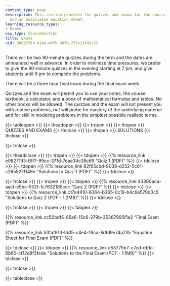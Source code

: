 ```yaml
---
content_type: page
description: This section provides the quizzes and exams for the course, solutions,
  and an associated equation sheet.
learning_resource_types:
- Exams
ocw_type: CourseSection
title: Exams
uid: 9682f263-e14e-49fb-36fb-276c11f41c22
---
```


There will be two 90-minute quizzes during the term and the dates are announced well in advance. In order to minimize time pressures, we prefer to give the 90-minute quizzes in the evening starting at 7 pm, and give students until 9 pm to complete the problems.

There will be a three hour final exam during the final exam week.

Quizzes and the exam will permit you to use your notes, the course textbook, a calculator, and a book of mathematical formulas and tables. No other books will be allowed. The quizzes and the exam will not present you with routine problems, but will probe for mastery of the underlying material and for skill in modeling problems in the simplest possible realistic terms.

{{< tableopen >}}
{{< theadopen >}}
{{< tropen >}}
{{< thopen >}}
QUIZZES AND EXAMS
{{< thclose >}}
{{< thopen >}}
SOLUTIONS
{{< thclose >}}

{{< trclose >}}

{{< theadclose >}}
{{< tropen >}}
{{< tdopen >}}
{{% resource_link e0827193-f6f7-99cc-371d-7eae34c38c69 "Quiz 1 (PDF)" %}}
{{< tdclose >}}
{{< tdopen >}}
{{% resource_link 92f65cbd-9038-d252-5c61-c265527f148e "Solutions to Quiz 1 (PDF)" %}}
{{< tdclose >}}

{{< trclose >}}
{{< tropen >}}
{{< tdopen >}}
{{% resource_link 43300aca-aacf-e5bc-552f-1c7632185ccc "Quiz 2 (PDF)" %}}
{{< tdclose >}}
{{< tdopen >}}
{{% resource_link c17a4410-6364-b365-0c19-b4c9a579d0c5 "Solutions to Quiz 2 (PDF - 1.2MB)" %}}
{{< tdclose >}}

{{< trclose >}}
{{< tropen >}}
{{< tdopen >}}


{{% resource_link cc50bdf5-95a6-15c6-279b-35367995f1e2 "Final Exam (PDF)" %}}

{{% resource_link 53faf913-5b15-c4e4-19ca-8dfd9e74a735 "Equation Sheet for Final Exam (PDF)" %}}


{{< tdclose >}}
{{< tdopen >}}
{{% resource_link e53775b7-c7cd-db1c-6b60-cf12e8f3fede "Solutions to the Final Exam (PDF - 1.1MB)" %}}
{{< tdclose >}}

{{< trclose >}}

{{< tableclose >}}